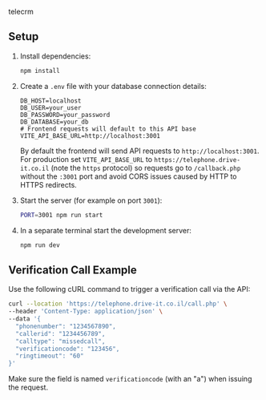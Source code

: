 telecrm


## Setup

1. Install dependencies:
   ```bash
   npm install
   ```

2. Create a `.env` file with your database connection details:
   ```
   DB_HOST=localhost
   DB_USER=your_user
   DB_PASSWORD=your_password
   DB_DATABASE=your_db
   # Frontend requests will default to this API base
   VITE_API_BASE_URL=http://localhost:3001
   ```
   By default the frontend will send API requests to `http://localhost:3001`. For production set `VITE_API_BASE_URL` to `https://telephone.drive-it.co.il` (note the `https` protocol) so requests go to `/callback.php` without the `:3001` port and avoid CORS issues caused by HTTP to HTTPS redirects.

3. Start the server (for example on port `3001`):
   ```bash
   PORT=3001 npm run start
   ```

4. In a separate terminal start the development server:
   ```bash
   npm run dev
   ```
## Verification Call Example

Use the following cURL command to trigger a verification call via the API:

```bash
curl --location 'https://telephone.drive-it.co.il/call.php' \
--header 'Content-Type: application/json' \
--data '{
  "phonenumber": "1234567890",
  "callerid": "1234456789",
  "calltype": "missedcall",
  "verificationcode": "123456",
  "ringtimeout": "60"
}'
```

Make sure the field is named `verificationcode` (with an "a") when issuing the request.

